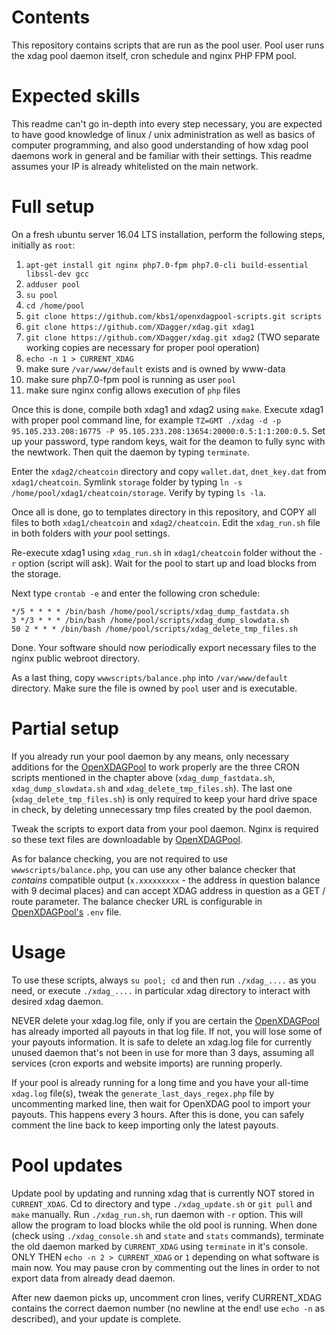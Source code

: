 # Contents
This repository contains scripts that are run as the pool user. Pool user runs the xdag pool daemon itself, cron schedule and nginx PHP FPM pool.

# Expected skills
This readme can't go in-depth into every step necessary, you are expected to have good knowledge of linux / unix administration as well as basics of computer programming, and also good understanding of
how xdag pool daemons work in general and be familiar with their settings. This readme assumes your IP is already whitelisted on the main network.

# Full setup
On a fresh ubuntu server 16.04 LTS installation, perform the following steps, initially as `root`:
1. `apt-get install git nginx php7.0-fpm php7.0-cli build-essential libssl-dev gcc`
2. `adduser pool`
3. `su pool`
4. `cd /home/pool`
5. `git clone https://github.com/kbs1/openxdagpool-scripts.git scripts`
6. `git clone https://github.com/XDagger/xdag.git xdag1`
7. `git clone https://github.com/XDagger/xdag.git xdag2` (TWO separate working copies are necessary for proper pool operation)
8. `echo -n 1 > CURRENT_XDAG`
9. make sure `/var/www/default` exists and is owned by www-data
10. make sure php7.0-fpm pool is running as user `pool`
11. make sure nginx config allows execution of `php` files

Once this is done, compile both xdag1 and xdag2 using `make`. Execute xdag1 with proper pool command line,
for example `TZ=GMT ./xdag -d -p 95.105.233.208:16775 -P 95.105.233.208:13654:20000:0.5:1:1:200:0.5`. Set up
your password, type random keys, wait for the deamon to fully sync with the newtwork. Then quit the daemon by typing `terminate`.

Enter the `xdag2/cheatcoin` directory and copy `wallet.dat`, `dnet_key.dat` from `xdag1/cheatcoin`. Symlink `storage` folder by typing `ln -s /home/pool/xdag1/cheatcoin/storage`. Verify by typing `ls -la`.

Once all is done, go to templates directory in this repository, and COPY all files to both `xdag1/cheatcoin` and `xdag2/cheatcoin`. Edit the `xdag_run.sh` file in both folders with *your* pool settings.

Re-execute xdag1 using `xdag_run.sh` in `xdag1/cheatcoin` folder without the `-r` option (script will ask). Wait for the pool to start up and load blocks from the storage.

Next type `crontab -e` and enter the following cron schedule:
```
*/5 * * * * /bin/bash /home/pool/scripts/xdag_dump_fastdata.sh
3 */3 * * * /bin/bash /home/pool/scripts/xdag_dump_slowdata.sh
50 2 * * * /bin/bash /home/pool/scripts/xdag_delete_tmp_files.sh

```
Done. Your software should now periodically export necessary files to the nginx public webroot directory.

As a last thing, copy `wwwscripts/balance.php` into `/var/www/default` directory. Make sure the file is owned by `pool` user and is executable.

# Partial setup
If you already run your pool daemon by any means, only necessary additions for the [OpenXDAGPool](https://github.com/kbs1/openxdagpool) to work properly
are the three CRON scripts mentioned in the chapter above (`xdag_dump_fastdata.sh`, `xdag_dump_slowdata.sh` and `xdag_delete_tmp_files.sh`). The last one
(`xdag_delete_tmp_files.sh`) is only required to keep your hard drive space in check, by deleting unnecessary tmp files created by the pool daemon.

Tweak the scripts to export data from your pool daemon. Nginx is required so these text files are downloadable by [OpenXDAGPool](https://github.com/kbs1/openxdagpool).

As for balance checking, you are not required to use `wwwscripts/balance.php`, you can use any other balance checker that *contains* compatible output (`x.xxxxxxxxx` - the address in question balance with 9 decimal places) and
can accept XDAG address in question as a GET / route parameter. The balance checker URL is configurable in [OpenXDAGPool's](https://github.com/kbs1/openxdagpool) `.env` file.

# Usage
To use these scripts, always `su pool; cd` and then run `./xdag_....` as you need, or execute `./xdag_....` in particular xdag directory to interact with desired xdag daemon.

NEVER delete your xdag.log file, only if you are certain the [OpenXDAGPool](https://github.com/kbs1/openxdagpool) has already imported all payouts in that log file. If not, you will lose some of your payouts information. It is safe to delete an xdag.log file for currently unused daemon that's not been in use for more than 3 days, assuming all services (cron exports and website imports) are running properly.

If your pool is already running for a long time and you have your all-time `xdag.log` file(s), tweak the `generate_last_days_regex.php` file by uncommenting marked line, then wait for OpenXDAG pool to import your payouts. This happens every 3 hours. After this is done, you can safely comment the line back to keep importing only the latest payouts.

# Pool updates
Update pool by updating and running xdag that is currently NOT stored in `CURRENT_XDAG`. Cd to directory and type `./xdag_update.sh` or `git pull` and `make` manually. Run `./xdag_run.sh`, run daemon with `-r` option.
This will allow the program to load blocks while the old pool is running.
When done (check using `./xdag_console.sh` and `state` and `stats` commands), terminate the old daemon marked by `CURRENT_XDAG` using `terminate` in it's console. ONLY THEN `echo -n 2 > CURRENT_XDAG` or `1` depending on
what software is main now. You may pause cron by commenting out the lines in order to not export data from already dead daemon.

After new daemon picks up, uncomment cron lines, verify CURRENT_XDAG contains the correct daemon number (no newline at the end! use `echo -n` as described), and your update is complete.
